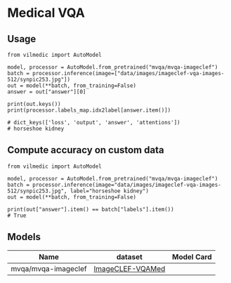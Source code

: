
# Medical VQA


## Usage 
```
from vilmedic import AutoModel

model, processor = AutoModel.from_pretrained("mvqa/mvqa-imageclef")
batch = processor.inference(image=["data/images/imageclef-vqa-images-512/synpic253.jpg"])
out = model(**batch, from_training=False)
answer = out["answer"][0]

print(out.keys())
print(processor.labels_map.idx2label[answer.item()])

# dict_keys(['loss', 'output', 'answer', 'attentions'])
# horseshoe kidney
```

## Compute accuracy on custom data

``` 
from vilmedic import AutoModel

model, processor = AutoModel.from_pretrained("mvqa/mvqa-imageclef")
batch = processor.inference(image="data/images/imageclef-vqa-images-512/synpic253.jpg", label="horseshoe kidney")
out = model(**batch, from_training=False)

print(out["answer"].item() == batch["labels"].item())
# True
```

## Models
| Name  |   dataset | Model Card | 
| ------------- |:-------------:|:-------------:|
| mvqa/mvqa-imageclef| [ImageCLEF-VQAMed](https://www.imageclef.org/2021/medical/vqa)   

